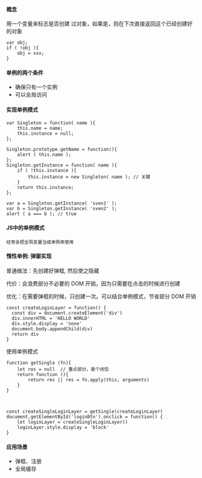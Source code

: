 #### 概念
用一个变量来标志是否创建 过对象，如果是，则在下次直接返回这个已经创建好的对象

    var obj;
    if ( !obj ){
        obj = xxx;
    }
#### 单例的两个条件

- 确保只有一个实例
- 可以全局访问

#### 实现单例模式

    var Singleton = function( name ){
        this.name = name;
        this.instance = null;
    };

    Singleton.prototype.getName = function(){
        alert ( this.name );
    };
    Singleton.getInstance = function( name ){
        if ( !this.instance ){
            this.instance = new Singleton( name ); // 关键
        }
        return this.instance;
    };

    var a = Singleton.getInstance( 'sven1' );
    var b = Singleton.getInstance( 'sven2' );
    alert ( a === b ); // true

#### JS中的单例模式

    经常会把全局变量当成单例来使用

#### 惰性单例: 弹窗实现
普通做法：先创建好弹框, 然后使之隐藏

代价：会浪费部分不必要的 DOM 开销，因为只需要在点击的时候进行创建

优化：在需要弹框的时候，只创建一次。可以结合单例模式，节省部分 DOM 开销

    const createLoginLayer = function() {
      const div = document.createElement('div')
      div.innerHTML = 'HELLO WORLD'
      div.style.display = 'none'
      document.body.appendChild(div)
      return div
    }

使用单例模式

    function getSingle (fn){
        let res = null  // 重点部分，是个闭包
        return function (){
            return res || res = fn.apply(this, arguments)
        }
    }



    const createSingleLoginLayer = getSingle(createLoginLayer)
    document.getElementById('loginBtn').onclick = function() {
        let loginLayer = createSingleLoginLayer()
        loginLayer.style.display = 'block'
    }

#### 应用场景
- 弹框、注册
- 全局缓存